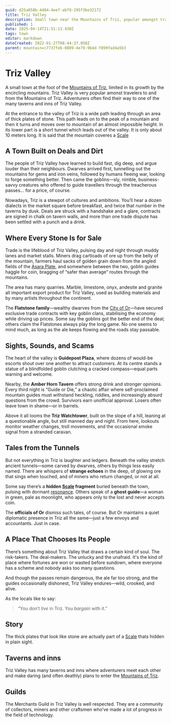 ```yaml
---
guid: d25a858b-4404-4eef-abf8-295f3be32172
title: Triz Valley
description: Small town near the Mountains of Triz, popular amongst travelers.
published: 1
date: 2025-04-14T21:51:13.430Z
tags: town
editor: markdown
dateCreated: 2022-01-27T08:44:37.050Z
parent: mountain=c7737feb-0889-4e79-9b4d-f899fad4a5b3
---
```


# Triz Valley

A small town at the foot of the [Mountains of Triz](/geography/region/mountains-of-triz.md), limited in its growth by the encircling mountains. Triz Valley is very popular amonst travelers to and from the Mountains of Triz. Adventurers often find their way to one of the many taverns and inns of Triz Valley.

At the entrance to the valley of Triz is a wide path leading through an area of thick plates of stone. This path leads on to the peak of a mountain and then it turns and moves over to mountain of an almost impossible height. In its lower part is a short tunnel which leads out of the valley. It is only about 10 meters long. It is said that the mountain coveres a [Scale](/geography/landmark/scale.md)

## A Town Built on Deals and Dirt

The people of Triz Valley have learned to build fast, dig deep, and argue louder than their neighbours. Dwarves arrived first, tunnelling out the mountains for gems and iron veins, followed by humans fleeing war, looking to forge something better. Then came the goblins—sly, nimble, business-savvy creatures who offered to guide travellers through the treacherous passes… for a price, of course.

Nowadays, Triz is a stewpot of cultures and ambitions. You’ll hear a dozen dialects in the market square before breakfast, and twice that number in the taverns by dusk. Deals are struck with a handshake and a glare, contracts are signed in chalk on tavern walls, and more than one trade dispute has been settled with a punch and a drink.

## Where Every Stone Is for Sale

Trade is the lifeblood of Triz Valley, pulsing day and night through muddy lanes and market stalls. Miners drag cartloads of ore up from the belly of the mountain, farmers haul sacks of golden grain down from the angled fields of the [Asara Plate](/geography/scale/asara-plate.md), and somewhere between the two, goblin guides haggle for coin, bragging of “safer than average” routes through the mountains.

The area has many quarries. Marble, limestone, onyx, andesite and granite all important export product for Triz Valley, used as building materials and by many artists throughout the continent.

The **Flatstone family**—wealthy dwarves from the [City of Or](/geography/settlement/city/city-of-or.md)—have secured exclusive trade contracts with key goblin clans, stabilising the economy while driving up prices. Some say the goblins got the better end of the deal; others claim the Flatstones always play the long game. No one seems to mind much, as long as the ale keeps flowing and the roads stay passable.

## Sights, Sounds, and Scams

The heart of the valley is **Guidepost Plaza**, where dozens of would-be escorts shout over one another to attract customers. At its centre stands a statue of a blindfolded goblin clutching a cracked compass—equal parts warning and welcome.

Nearby, the **Amber Horn Tavern** offers strong drink and stronger opinions. Every third night is “Guide or Die,” a chaotic affair where self-proclaimed mountain guides must withstand heckling, riddles, and increasingly absurd questions from the crowd. Survivors earn unofficial approval. Losers often leave town in shame—or in barrels.

Above it all looms the **Triz Watchtower**, built on the slope of a hill, leaning at a questionable angle, but still manned day and night. From here, lookouts monitor weather changes, troll movements, and the occasional smoke signal from a stranded caravan.

## Tales from the Tunnels

But not everything in Triz is laughter and ledgers. Beneath the valley stretch ancient tunnels—some carved by dwarves, others by things less easily named. There are whispers of **strange echoes** in the deep, of glowing ore that sings when touched, and of miners who return changed, or not at all.

Some say there’s a **hidden [Scale](/geography/landmark/scale.md) fragment** buried beneath the town, pulsing with dormant [resonance](/generated/resonance/resonance.md). Others speak of a **ghost guide**—a woman in green, pale as moonlight, who appears only to the lost and never accepts coin.

The **officials of Or** dismiss such tales, of course. But Or maintains a quiet diplomatic presence in Triz all the same—just a few envoys and accountants. Just in case.

## A Place That Chooses Its People

There’s something about Triz Valley that draws a certain kind of soul. The risk-takers. The deal-makers. The unlucky and the unafraid. It's the kind of place where fortunes are won or wasted before sundown, where everyone has a scheme and nobody asks too many questions.

And though the passes remain dangerous, the ale far too strong, and the guides occasionally dishonest, Triz Valley endures—wild, crooked, and alive.

As the locals like to say:
> “You don’t *live* in Triz. You *bargain* with it.”

## Story
The thick plates that look like stone are actually part of a [Scale](/geography/landmark/scale.md) thats hidden in plain sight.

## Taverns and inns
Triz Valley has many taverns and inns where adventurers meet each other and make daring (and often deathly) plans to enter the [Mountains of Triz](/geography/region/mountains-of-triz.md).

## Guilds
The Merchants Guild in Triz Valley is well respected. They are a community of collectors, miners and other craftsmen who’ve made a lot of progress in the field of technology.
